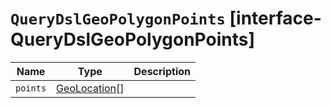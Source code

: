 # `QueryDslGeoPolygonPoints` [interface-QueryDslGeoPolygonPoints]

| Name | Type | Description |
| - | - | - |
| `points` | [GeoLocation](./GeoLocation.md)[] | &nbsp; |
